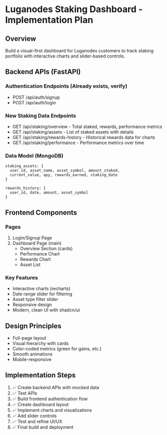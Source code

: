 # Luganodes Staking Dashboard - Implementation Plan

## Overview
Build a visual-first dashboard for Luganodes customers to track staking portfolio with interactive charts and slider-based controls.

## Backend APIs (FastAPI)

### Authentication Endpoints (Already exists, verify)
- POST /api/auth/signup
- POST /api/auth/login

### New Staking Data Endpoints
- GET /api/staking/overview - Total staked, rewards, performance metrics
- GET /api/staking/assets - List of staked assets with details
- GET /api/staking/rewards-history - Historical rewards data for charts
- GET /api/staking/performance - Performance metrics over time

### Data Model (MongoDB)
```
staking_assets: {
  user_id, asset_name, asset_symbol, amount_staked,
  current_value, apy, rewards_earned, staking_date
}

rewards_history: {
  user_id, date, amount, asset_symbol
}
```

## Frontend Components

### Pages
1. Login/Signup Page
2. Dashboard Page (main)
   - Overview Section (cards)
   - Performance Chart
   - Rewards Chart
   - Asset List

### Key Features
- Interactive charts (recharts)
- Date range slider for filtering
- Asset type filter slider
- Responsive design
- Modern, clean UI with shadcn/ui

## Design Principles
- Full-page layout
- Visual hierarchy with cards
- Color-coded metrics (green for gains, etc.)
- Smooth animations
- Mobile-responsive

## Implementation Steps
1. ✅ Create backend APIs with mocked data
2. ✅ Test APIs
3. ✅ Build frontend authentication flow
4. ✅ Create dashboard layout
5. ✅ Implement charts and visualizations
6. ✅ Add slider controls
7. ✅ Test and refine UI/UX
8. ✅ Final build and deployment
